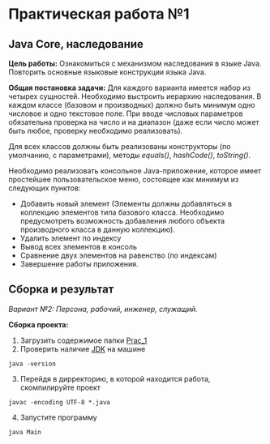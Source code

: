 # Практическая работа №1
## Java Core, наследование
**Цель работы:** Ознакомиться с механизмом наследования в языке Java. Повторить основные языковые конструкции языка Java.

**Общая постановка задачи:** Для каждого варианта имеется набор из четырех сущностей. Необходимо выстроить иерархию наследования. В каждом классе (базовом и производных) должно быть минимум одно числовое и одно текстовое поле. При вводе числовых параметров обязательна проверка на число и на диапазон (даже если число может быть любое, проверку необходимо реализовать).

Для всех классов должны быть реализованы конструкторы (по умолчанию, с параметрами), методы _equals()_, _hashCode()_, _toString()_.

Необходимо реализовать консольное Java-приложение, которое имеет простейшее пользовательское меню, состоящее как минимум из следующих пунктов:

- Добавить новый элемент (Элементы должны добавляться в коллекцию элементов типа базового класса. Необходимо предусмотреть возможность добавления любого объекта производного класса в данную коллекцию).
- Удалить элемент по индексу
- Вывод всех элементов в консоль
- Сравнение двух элементов на равенство (по индексам)
- Завершение работы приложения.

## Сборка и результат
_Вариант №2: Персона, рабочий, инженер, служащий._

**Сборка проекта:**
1. Загрузить содержимое папки [Prac_1](https://github.com/Bokalysha/RKIS/tree/main/Practice/Prac_1/src)
2. Проверить наличие [JDK](https://www.oracle.com/java/technologies/downloads/#jdk17-windows) на машине
```
java -version
```
3. Перейдя в дирректорию, в которой находится работа, скомпилируйте проект
```
javac -encoding UTF-8 *.java
```
4. Запустите программу
```
java Main
```
